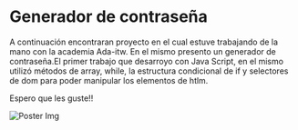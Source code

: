 # Generador de contraseña

A continuación encontraran proyecto en el cual estuve trabajando de la mano con la academia Ada-itw.
En el mismo presento un generador de contraseña.El primer trabajo que desarroyo con Java Script, en el mismo utilizó
métodos de array, while, la estructura condicional de if y selectores de dom para poder manipular los elementos de htlm.

Espero que les guste!!

![Poster Img](img\generadorContraseña.png)
